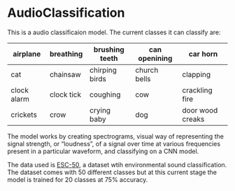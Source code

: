 # AudioClassification

This is a audio classificaion model. The current classes it can classify are:

|airplane    |breathing   |brushing teeth   |can openining   |car horn   |
|---|---|---|---|---|
|cat   |chainsaw   |chirping birds   |church bells   |clapping   |
|clock alarm   |clock tick   |coughing   |cow   |crackling fire   |
|crickets   |crow   |crying baby   |dog   |door wood creaks   |


The model works by creating spectrograms, visual way of representing the signal strength, or “loudness”, of a signal over time at various frequencies present in a particular waveform, and classifying on a CNN model.

The data used is [ESC-50](https://github.com/karolpiczak/ESC-50),  a dataset wtih environmental sound classification. The dataset comes with 50 different classes but at this current stage the model is trained for 20 classes at 75% accuracy.
